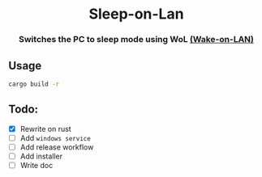 <h1 align="center">Sleep-on-Lan</h1>
<h3 align="center">Switches the PC to sleep mode using WoL <a href="https://wikipedia.org/wiki/Wake-on-LAN">(Wake-on-LAN)</a></h3>

## Usage


```sh
cargo build -r
```

## Todo:
- [x] Rewrite on rust
- [ ] Add `windows service`
- [ ] Add release workflow
- [ ] Add installer
- [ ] Write doc
